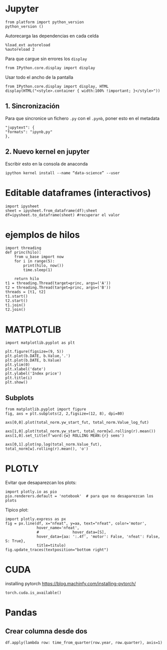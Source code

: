 # Jupyter

    from platform import python_version
    python_version ()

Autorecarga las dependencias en cada celda

    %load_ext autoreload
    %autoreload 2

Para que cargue sin errores los `display`

    from IPython.core.display import display

Usar todo el ancho de la pantalla

    from IPython.core.display import display, HTML
    display(HTML("<style>.container { width:100% !important; }</style>"))


## 1. Sincronización
 Para que sincronice un fichero `.py` con el `.pynb`, poner esto en el metadata

    "jupytext": {
    "formats": "ipynb,py"
    },

## 2. Nuevo kernel en jupyter
Escribir esto en la consola de anaconda

`ipython kernel install --name “data-science” --user`

# Editable dataframes (interactivos)

    import ipysheet
    sheet = ipysheet.from_dataframe(df);sheet
    df=ipysheet.to_dataframe(sheet) #recuperar el valor

# ejemplos de hilos

    import threading
    def princ(hilo):
        from u_base import now
        for i in range(5):
            print(hilo, now())
            time.sleep(1)
    
        return hilo
    t1 = threading.Thread(target=princ, args=('A'))
    t2 = threading.Thread(target=princ, args=('B'))
    threads = [t1, t2]
    t1.start()
    t2.start()
    t1.join()
    t2.join()

# MATPLOTLIB

    import matplotlib.pyplot as plt

    plt.figure(figsize=(9, 5))
    plt.plot(b.DATE, b.Value,'.')
    plt.plot(b.DATE, b.Value)
    plt.ylim(0)
    plt.xlabel('date')
    plt.ylabel('Index price')
    plt.title(i)
    plt.show()

## Subplots
    from matplotlib.pyplot import figure
    fig, axs = plt.subplots(2, 2,figsize=(12, 8), dpi=80)
    
    axs[0,0].plot(total_norm.yw_start_fut, total_norm.Value_log_fut)
    
    axs[1,0].plot(total_norm.yw_start, total_norm[w].rolling(r).mean())
    axs[1,0].set_title(f'word:{w} ROLLING MEAN:{r} sems')
    
    axs[0,1].plot(np.log(total_norm.Value_fut), total_norm[w].rolling(r).mean(), 'o')


# PLOTLY
Evitar que desaparezcan los plots:
    
    import plotly.io as pio
    pio.renderers.default = 'notebook'  # para que no desaparezcan los plots

Típico plot:

    import plotly.express as px
    fig = px.line(df, x="nfeat", y=aa, text="nfeat", color='motor',
                  hover_name='nfeat',
                  #               hover_data=[S],
                  hover_data={aa: ':.4f', 'motor': False, 'nfeat': False, S: True},
                  title=titulo)
    fig.update_traces(textposition="bottom right")
# CUDA
installing pytorch
    https://blog.machinfy.com/installing-pytorch/

    torch.cuda.is_available()

# Pandas

## Crear columna desde dos
    df.apply(lambda row: time_from_quarter(row.year, row.quarter), axis=1)